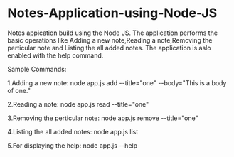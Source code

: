 # Notes-Application-using-Node-JS

Notes appication build using the Node JS. The application performs the basic operations like 
Adding a new note,Reading a note,Removing the perticular note and Listing the all added notes.
The application is aslo enabled with the help command.

Sample Commands:

1.Adding a new note:
node app.js add --title="one" --body="This is a body of one."

2.Reading a note:
node app.js read --title="one"

3.Removing the perticular note:
node app.js remove --title="one"

4.Listing the all added notes:
node app.js list

5.For displaying the help:
node app.js --help
